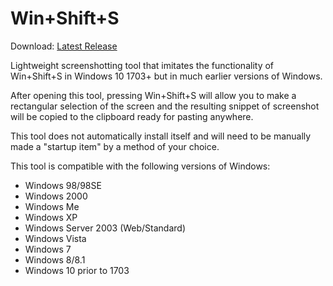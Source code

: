 # Win+Shift+S

Download: [Latest Release](https://github.com/itsmattkc/WinShiftS/releases/download/continuous/WinShiftS.exe)

Lightweight screenshotting tool that imitates the functionality of Win+Shift+S in Windows 10 1703+ but in much earlier versions of Windows.

After opening this tool, pressing Win+Shift+S will allow you to make a rectangular selection of the screen and the resulting snippet of screenshot will be copied to the clipboard ready for pasting anywhere.

This tool does not automatically install itself and will need to be manually made a "startup item" by a method of your choice.

This tool is compatible with the following versions of Windows:
* Windows 98/98SE
* Windows 2000
* Windows Me
* Windows XP
* Windows Server 2003 (Web/Standard)
* Windows Vista
* Windows 7
* Windows 8/8.1
* Windows 10 prior to 1703
